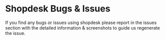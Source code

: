 # Shopdesk Bugs & Issues
If you find any bugs or issues using shopdesk please report in the issues section with the detailed information & screenshots to guide us regenerate the issue.
